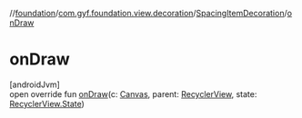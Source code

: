 //[foundation](../../../index.md)/[com.gyf.foundation.view.decoration](../index.md)/[SpacingItemDecoration](index.md)/[onDraw](on-draw.md)

# onDraw

[androidJvm]\
open override fun [onDraw](on-draw.md)(c: [Canvas](https://developer.android.com/reference/kotlin/android/graphics/Canvas.html), parent: [RecyclerView](https://developer.android.com/reference/kotlin/androidx/recyclerview/widget/RecyclerView.html), state: [RecyclerView.State](https://developer.android.com/reference/kotlin/androidx/recyclerview/widget/RecyclerView.State.html))